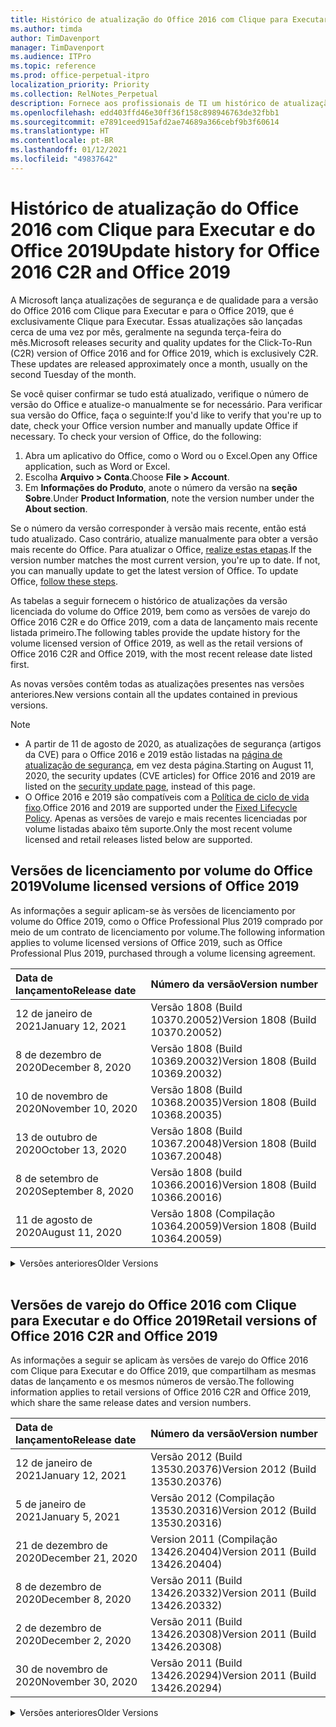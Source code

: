 ```yaml
---
title: Histórico de atualização do Office 2016 com Clique para Executar e do Office 2019
ms.author: timda
author: TimDavenport
manager: TimDavenport
ms.audience: ITPro
ms.topic: reference
ms.prod: office-perpetual-itpro
localization_priority: Priority
ms.collection: RelNotes_Perpetual
description: Fornece aos profissionais de TI um histórico de atualização para versões perpétuas do Office 2016 e 2019 com Clique para Executar
ms.openlocfilehash: edd403ffd46e30ff36f158c898946763de32fbb1
ms.sourcegitcommit: e7891ceed915afd2ae74689a366cebf9b3f60614
ms.translationtype: HT
ms.contentlocale: pt-BR
ms.lasthandoff: 01/12/2021
ms.locfileid: "49837642"
---
```

# <a name="update-history-for-office-2016-c2r-and-office-2019"></a><span data-ttu-id="b1def-103">Histórico de atualização do Office 2016 com Clique para Executar e do Office 2019</span><span class="sxs-lookup"><span data-stu-id="b1def-103">Update history for Office 2016 C2R and Office 2019</span></span>

<span data-ttu-id="b1def-p101">A Microsoft lança atualizações de segurança e de qualidade para a versão do Office 2016 com Clique para Executar e para o Office 2019, que é exclusivamente Clique para Executar. Essas atualizações são lançadas cerca de uma vez por mês, geralmente na segunda terça-feira do mês.</span><span class="sxs-lookup"><span data-stu-id="b1def-p101">Microsoft releases security and quality updates for the Click-To-Run (C2R) version of Office 2016 and for Office 2019, which is exclusively C2R. These updates are released approximately once a month, usually on the second Tuesday of the month.</span></span>

<span data-ttu-id="b1def-p102">Se você quiser confirmar se tudo está atualizado, verifique o número de versão do Office e atualize-o manualmente se for necessário. Para verificar sua versão do Office, faça o seguinte:</span><span class="sxs-lookup"><span data-stu-id="b1def-p102">If you'd like to verify that you're up to date, check your Office version number and manually update Office if necessary. To check your version of Office, do the following:</span></span>

  1.    <span data-ttu-id="b1def-108">Abra um aplicativo do Office, como o Word ou o Excel.</span><span class="sxs-lookup"><span data-stu-id="b1def-108">Open any Office application, such as Word or Excel.</span></span>
  2.    <span data-ttu-id="b1def-109">Escolha **Arquivo > Conta**.</span><span class="sxs-lookup"><span data-stu-id="b1def-109">Choose **File > Account**.</span></span>
  3.    <span data-ttu-id="b1def-110">Em **Informações do Produto**, anote o número da versão na **seção Sobre**.</span><span class="sxs-lookup"><span data-stu-id="b1def-110">Under **Product Information**, note the version number under the **About section**.</span></span>

<span data-ttu-id="b1def-p103">Se o número da versão corresponder à versão mais recente, então está tudo atualizado. Caso contrário, atualize manualmente para obter a versão mais recente do Office. Para atualizar o Office, [realize estas etapas](https://support.office.com/article/2ab296f3-7f03-43a2-8e50-46de917611c5).</span><span class="sxs-lookup"><span data-stu-id="b1def-p103">If the version number matches the most current version, you're up to date. If not, you can manually update to get the latest version of Office. To update Office, [follow these steps](https://support.office.com/article/2ab296f3-7f03-43a2-8e50-46de917611c5).</span></span>


<span data-ttu-id="b1def-114">As tabelas a seguir fornecem o histórico de atualizações da versão licenciada do volume do Office 2019, bem como as versões de varejo do Office 2016 C2R e do Office 2019, com a data de lançamento mais recente listada primeiro.</span><span class="sxs-lookup"><span data-stu-id="b1def-114">The following tables provide the update history for the volume licensed version of Office 2019, as well as the retail versions of Office 2016 C2R and Office 2019, with the most recent release date listed first.</span></span>

<span data-ttu-id="b1def-115">As novas versões contêm todas as atualizações presentes nas versões anteriores.</span><span class="sxs-lookup"><span data-stu-id="b1def-115">New versions contain all the updates contained in previous versions.</span></span>


 > [!NOTE]
> - <span data-ttu-id="b1def-116">A partir de 11 de agosto de 2020, as atualizações de segurança (artigos da CVE) para o Office 2016 e 2019 estão listadas na [página de atualização de segurança](https://docs.microsoft.com/officeupdates/microsoft365-apps-security-updates), em vez desta página.</span><span class="sxs-lookup"><span data-stu-id="b1def-116">Starting on August 11, 2020, the security updates (CVE articles) for Office 2016 and 2019 are listed on the [security update page](https://docs.microsoft.com/officeupdates/microsoft365-apps-security-updates), instead of this page.</span></span> 
> - <span data-ttu-id="b1def-117">O Office 2016 e 2019 são compatíveis com a [Política de ciclo de vida fixo](https://docs.microsoft.com/lifecycle/policies/fixed).</span><span class="sxs-lookup"><span data-stu-id="b1def-117">Office 2016 and 2019 are supported under the [Fixed Lifecycle Policy](https://docs.microsoft.com/lifecycle/policies/fixed).</span></span> <span data-ttu-id="b1def-118">Apenas as versões de varejo e mais recentes licenciadas por volume listadas abaixo têm suporte.</span><span class="sxs-lookup"><span data-stu-id="b1def-118">Only the most recent volume licensed and retail releases listed below are supported.</span></span>


## <a name="volume-licensed-versions-of-office-2019"></a><span data-ttu-id="b1def-119">Versões de licenciamento por volume do Office 2019</span><span class="sxs-lookup"><span data-stu-id="b1def-119">Volume licensed versions of Office 2019</span></span>
<span data-ttu-id="b1def-120">As informações a seguir aplicam-se às versões de licenciamento por volume do Office 2019, como o Office Professional Plus 2019 comprado por meio de um contrato de licenciamento por volume.</span><span class="sxs-lookup"><span data-stu-id="b1def-120">The following information applies to volume licensed versions of Office 2019, such as Office Professional Plus 2019, purchased through a volume licensing agreement.</span></span>

[//]: # (NÃO REMOVA O INÍCIO DA TABELA VL)


|<span data-ttu-id="b1def-122">**Data de lançamento**</span><span class="sxs-lookup"><span data-stu-id="b1def-122">**Release date**</span></span>|<span data-ttu-id="b1def-123">**Número da versão**</span><span class="sxs-lookup"><span data-stu-id="b1def-123">**Version number**</span></span>|
|:-----|:-----|
|<span data-ttu-id="b1def-124">12 de janeiro de 2021</span><span class="sxs-lookup"><span data-stu-id="b1def-124">January 12, 2021</span></span>|<span data-ttu-id="b1def-125">Versão 1808 (Build 10370.20052)</span><span class="sxs-lookup"><span data-stu-id="b1def-125">Version 1808 (Build 10370.20052)</span></span>|
|<span data-ttu-id="b1def-126">8 de dezembro de 2020</span><span class="sxs-lookup"><span data-stu-id="b1def-126">December 8, 2020</span></span>|<span data-ttu-id="b1def-127">Versão 1808 (Build 10369.20032)</span><span class="sxs-lookup"><span data-stu-id="b1def-127">Version 1808 (Build 10369.20032)</span></span>|
|<span data-ttu-id="b1def-128">10 de novembro de 2020</span><span class="sxs-lookup"><span data-stu-id="b1def-128">November 10, 2020</span></span>|<span data-ttu-id="b1def-129">Versão 1808 (Build 10368.20035)</span><span class="sxs-lookup"><span data-stu-id="b1def-129">Version 1808 (Build 10368.20035)</span></span>|
|<span data-ttu-id="b1def-130">13 de outubro de 2020</span><span class="sxs-lookup"><span data-stu-id="b1def-130">October 13, 2020</span></span>|<span data-ttu-id="b1def-131">Versão 1808 (Build 10367.20048)</span><span class="sxs-lookup"><span data-stu-id="b1def-131">Version 1808 (Build 10367.20048)</span></span>|
|<span data-ttu-id="b1def-132">8 de setembro de 2020</span><span class="sxs-lookup"><span data-stu-id="b1def-132">September 8, 2020</span></span>|<span data-ttu-id="b1def-133">Versão 1808 (build 10366.20016)</span><span class="sxs-lookup"><span data-stu-id="b1def-133">Version 1808 (Build 10366.20016)</span></span>|
|<span data-ttu-id="b1def-134">11 de agosto de 2020</span><span class="sxs-lookup"><span data-stu-id="b1def-134">August 11, 2020</span></span>|<span data-ttu-id="b1def-135">Versão 1808 (Compilação 10364.20059)</span><span class="sxs-lookup"><span data-stu-id="b1def-135">Version 1808 (Build 10364.20059)</span></span>|


[//]: # (NÃO REMOVA O FINAL DA TABELA VL)

<details>
<summary><span data-ttu-id="b1def-137">Versões anteriores</span><span class="sxs-lookup"><span data-stu-id="b1def-137">Older Versions</span></span></summary>
 

[//]: # (NÃO REMOVA O INÍCIO DA ANTIGA TABELA VL)


|<span data-ttu-id="b1def-139">**Data de lançamento**</span><span class="sxs-lookup"><span data-stu-id="b1def-139">**Release date**</span></span>|<span data-ttu-id="b1def-140">**Número da versão**</span><span class="sxs-lookup"><span data-stu-id="b1def-140">**Version number**</span></span>|
|:-----|:-----|
|<span data-ttu-id="b1def-141">14 de julho de 2020</span><span class="sxs-lookup"><span data-stu-id="b1def-141">July 14, 2020</span></span>   |<span data-ttu-id="b1def-142">Versão 1808 (Build 10363.20015)</span><span class="sxs-lookup"><span data-stu-id="b1def-142">Version 1808 (Build 10363.20015)</span></span>  |
|<span data-ttu-id="b1def-143">9 de junho de 2020</span><span class="sxs-lookup"><span data-stu-id="b1def-143">June 9, 2020</span></span>   |<span data-ttu-id="b1def-144">Versão 1808 (Compilação 10361.20002)</span><span class="sxs-lookup"><span data-stu-id="b1def-144">Version 1808 (Build 10361.20002)</span></span>  |
|<span data-ttu-id="b1def-145">12 de maio de 2020</span><span class="sxs-lookup"><span data-stu-id="b1def-145">May 12, 2020</span></span>   |<span data-ttu-id="b1def-146">Versão 1808 (Build 10359.20023)</span><span class="sxs-lookup"><span data-stu-id="b1def-146">Version 1808 (Build 10359.20023)</span></span>  |
|<span data-ttu-id="b1def-147">14 de abril de 2020</span><span class="sxs-lookup"><span data-stu-id="b1def-147">April 14, 2020</span></span>   |<span data-ttu-id="b1def-148">Versão 1808 (Build 10358.20061)</span><span class="sxs-lookup"><span data-stu-id="b1def-148">Version 1808 (Build 10358.20061)</span></span>  |
|<span data-ttu-id="b1def-149">10 de março de 2020</span><span class="sxs-lookup"><span data-stu-id="b1def-149">March 10, 2020</span></span>   |<span data-ttu-id="b1def-150">Versão 1808 (Build 10357.20081)</span><span class="sxs-lookup"><span data-stu-id="b1def-150">Version 1808 (Build 10357.20081)</span></span>  |
|<span data-ttu-id="b1def-151">11 de fevereiro de 2020</span><span class="sxs-lookup"><span data-stu-id="b1def-151">February 11, 2020</span></span>   |<span data-ttu-id="b1def-152">Versão 1808 (Build 10356.20006)</span><span class="sxs-lookup"><span data-stu-id="b1def-152">Version 1808 (Build 10356.20006)</span></span>  |


[//]: # (NÃO REMOVA O FINAL DA ANTIGA TABELA VL)

</details>


<br/>

## <a name="retail-versions-of-office-2016-c2r-and-office-2019"></a><span data-ttu-id="b1def-154">Versões de varejo do Office 2016 com Clique para Executar e do Office 2019</span><span class="sxs-lookup"><span data-stu-id="b1def-154">Retail versions of Office 2016 C2R and Office 2019</span></span>
<span data-ttu-id="b1def-155">As informações a seguir se aplicam às versões de varejo do Office 2016 com Clique para Executar e do Office 2019, que compartilham as mesmas datas de lançamento e os mesmos números de versão.</span><span class="sxs-lookup"><span data-stu-id="b1def-155">The following information applies to retail versions of Office 2016 C2R and Office 2019, which share the same release dates and version numbers.</span></span>

[//]: # (NÃO REMOVA O INÍCIO DA TABELA DE VAREJO)


|<span data-ttu-id="b1def-157">**Data de lançamento**</span><span class="sxs-lookup"><span data-stu-id="b1def-157">**Release date**</span></span>|<span data-ttu-id="b1def-158">**Número da versão**</span><span class="sxs-lookup"><span data-stu-id="b1def-158">**Version number**</span></span>|
|:-----|:-----|
|<span data-ttu-id="b1def-159">12 de janeiro de 2021</span><span class="sxs-lookup"><span data-stu-id="b1def-159">January 12, 2021</span></span>|<span data-ttu-id="b1def-160">Versão 2012 (Build 13530.20376)</span><span class="sxs-lookup"><span data-stu-id="b1def-160">Version 2012 (Build 13530.20376)</span></span>|
|<span data-ttu-id="b1def-161">5 de janeiro de 2021</span><span class="sxs-lookup"><span data-stu-id="b1def-161">January 5, 2021</span></span>|<span data-ttu-id="b1def-162">Versão 2012 (Compilação 13530.20316)</span><span class="sxs-lookup"><span data-stu-id="b1def-162">Version 2012 (Build 13530.20316)</span></span>|
|<span data-ttu-id="b1def-163">21 de dezembro de 2020</span><span class="sxs-lookup"><span data-stu-id="b1def-163">December 21, 2020</span></span>|<span data-ttu-id="b1def-164">Version 2011 (Compilação 13426.20404)</span><span class="sxs-lookup"><span data-stu-id="b1def-164">Version 2011 (Build 13426.20404)</span></span>|
|<span data-ttu-id="b1def-165">8 de dezembro de 2020</span><span class="sxs-lookup"><span data-stu-id="b1def-165">December 8, 2020</span></span>|<span data-ttu-id="b1def-166">Versão 2011 (Build 13426.20332)</span><span class="sxs-lookup"><span data-stu-id="b1def-166">Version 2011 (Build 13426.20332)</span></span>|
|<span data-ttu-id="b1def-167">2 de dezembro de 2020</span><span class="sxs-lookup"><span data-stu-id="b1def-167">December 2, 2020</span></span>|<span data-ttu-id="b1def-168">Versão 2011 (Build 13426.20308)</span><span class="sxs-lookup"><span data-stu-id="b1def-168">Version 2011 (Build 13426.20308)</span></span>|
|<span data-ttu-id="b1def-169">30 de novembro de 2020</span><span class="sxs-lookup"><span data-stu-id="b1def-169">November 30, 2020</span></span>|<span data-ttu-id="b1def-170">Versão 2011 (Build 13426.20294)</span><span class="sxs-lookup"><span data-stu-id="b1def-170">Version 2011 (Build 13426.20294)</span></span>|


[//]: # (NÃO REMOVA O FINAL DA TABELA DE VAREJO)

<details>
<summary><span data-ttu-id="b1def-172">Versões anteriores</span><span class="sxs-lookup"><span data-stu-id="b1def-172">Older Versions</span></span></summary>
 

[//]: # (NÃO REMOVA O INÍCIO DA ANTIGA TABELA DE VAREJO)


|<span data-ttu-id="b1def-174">**Data de lançamento**</span><span class="sxs-lookup"><span data-stu-id="b1def-174">**Release date**</span></span>|<span data-ttu-id="b1def-175">**Número da versão**</span><span class="sxs-lookup"><span data-stu-id="b1def-175">**Version number**</span></span>|
|:-----|:-----|
|<span data-ttu-id="b1def-176">23 de novembro de 2020</span><span class="sxs-lookup"><span data-stu-id="b1def-176">November 23, 2020</span></span>|<span data-ttu-id="b1def-177">Versão 2011 (Build 13426.20274)</span><span class="sxs-lookup"><span data-stu-id="b1def-177">Version 2011 (Build 13426.20274)</span></span>|
|<span data-ttu-id="b1def-178">17 de novembro de 2020</span><span class="sxs-lookup"><span data-stu-id="b1def-178">November 17, 2020</span></span>|<span data-ttu-id="b1def-179">Versão 2010 (Build 13328.20408)</span><span class="sxs-lookup"><span data-stu-id="b1def-179">Version 2010 (Build 13328.20408)</span></span>|
|<span data-ttu-id="b1def-180">10 de novembro de 2020</span><span class="sxs-lookup"><span data-stu-id="b1def-180">November 10, 2020</span></span>|<span data-ttu-id="b1def-181">Versão 2010 (Build 13328.20356)</span><span class="sxs-lookup"><span data-stu-id="b1def-181">Version 2010 (Build 13328.20356)</span></span>|
|<span data-ttu-id="b1def-182">27 de outubro de 2020</span><span class="sxs-lookup"><span data-stu-id="b1def-182">October 27, 2020</span></span>|<span data-ttu-id="b1def-183">Versão 2010 (Compilação 13328.20292)</span><span class="sxs-lookup"><span data-stu-id="b1def-183">Version 2010 (Build 13328.20292)</span></span>|
|<span data-ttu-id="b1def-184">21 de outubro de 2020</span><span class="sxs-lookup"><span data-stu-id="b1def-184">October 21, 2020</span></span>|<span data-ttu-id="b1def-185">Versão 2009 (Compilação 13231.20418)</span><span class="sxs-lookup"><span data-stu-id="b1def-185">Version 2009 (Build 13231.20418)</span></span>|
|<span data-ttu-id="b1def-186">13 de outubro de 2020</span><span class="sxs-lookup"><span data-stu-id="b1def-186">October 13, 2020</span></span>|<span data-ttu-id="b1def-187">Versão 2009 (Build 13231.20390)</span><span class="sxs-lookup"><span data-stu-id="b1def-187">Version 2009 (Build 13231.20390)</span></span>|
|<span data-ttu-id="b1def-188">8 de outubro de 2020</span><span class="sxs-lookup"><span data-stu-id="b1def-188">October 8, 2020</span></span>|<span data-ttu-id="b1def-189">Versão 2009 (Build 13231.20368)</span><span class="sxs-lookup"><span data-stu-id="b1def-189">Version 2009 (Build 13231.20368)</span></span>|
|<span data-ttu-id="b1def-190">28 de setembro de 2020</span><span class="sxs-lookup"><span data-stu-id="b1def-190">September 28, 2020</span></span>|<span data-ttu-id="b1def-191">Versão 2009 (Build 13231.20262)</span><span class="sxs-lookup"><span data-stu-id="b1def-191">Version 2009 (Build 13231.20262)</span></span>|
|<span data-ttu-id="b1def-192">22 de setembro de 2020</span><span class="sxs-lookup"><span data-stu-id="b1def-192">September 22, 2020</span></span>|<span data-ttu-id="b1def-193">Versão 2008 (Build 13127.20508)</span><span class="sxs-lookup"><span data-stu-id="b1def-193">Version 2008 (Build 13127.20508)</span></span>|
|<span data-ttu-id="b1def-194">9 de setembro de 2020</span><span class="sxs-lookup"><span data-stu-id="b1def-194">September 9, 2020</span></span>|<span data-ttu-id="b1def-195">Versão 2008 (Build 13127.20408)</span><span class="sxs-lookup"><span data-stu-id="b1def-195">Version 2008 (Build 13127.20408)</span></span>|
|<span data-ttu-id="b1def-196">31 de agosto de 2020</span><span class="sxs-lookup"><span data-stu-id="b1def-196">August 31, 2020</span></span>|<span data-ttu-id="b1def-197">Versão 2008 (Compilação 13127.20296)</span><span class="sxs-lookup"><span data-stu-id="b1def-197">Version 2008 (Build 13127.20296)</span></span>|
|<span data-ttu-id="b1def-198">25 de agosto de 2020</span><span class="sxs-lookup"><span data-stu-id="b1def-198">August 25, 2020</span></span>|<span data-ttu-id="b1def-199">Versão 2007 (Compilação 13029.20460)</span><span class="sxs-lookup"><span data-stu-id="b1def-199">Version 2007 (Build 13029.20460)</span></span>|
|<span data-ttu-id="b1def-200">11 de agosto de 2020</span><span class="sxs-lookup"><span data-stu-id="b1def-200">August 11, 2020</span></span>|<span data-ttu-id="b1def-201">Versão 2007 (Compilação 13029.20344)</span><span class="sxs-lookup"><span data-stu-id="b1def-201">Version 2007 (Build 13029.20344)</span></span>|
|<span data-ttu-id="b1def-202">30 de julho de 2020</span><span class="sxs-lookup"><span data-stu-id="b1def-202">July 30, 2020</span></span>|<span data-ttu-id="b1def-203">Versão 2007 (Build 13029.20308)</span><span class="sxs-lookup"><span data-stu-id="b1def-203">Version 2007 (Build 13029.20308)</span></span>  |
|<span data-ttu-id="b1def-204">28 de julho de 2020</span><span class="sxs-lookup"><span data-stu-id="b1def-204">July 28, 2020</span></span>|<span data-ttu-id="b1def-205">Versão 2006 (Build 13001.20498)</span><span class="sxs-lookup"><span data-stu-id="b1def-205">Version 2006 (Build 13001.20498)</span></span>  |
|<span data-ttu-id="b1def-206">14 de julho de 2020</span><span class="sxs-lookup"><span data-stu-id="b1def-206">July 14, 2020</span></span>|<span data-ttu-id="b1def-207">Versão 2006 (Build 13001.20384)</span><span class="sxs-lookup"><span data-stu-id="b1def-207">Version 2006 (Build 13001.20384)</span></span>  |
|<span data-ttu-id="b1def-208">30 de junho de 2020</span><span class="sxs-lookup"><span data-stu-id="b1def-208">June 30, 2020</span></span>|<span data-ttu-id="b1def-209">Versão 2006 (Compilação 13001.20266)</span><span class="sxs-lookup"><span data-stu-id="b1def-209">Version 2006 (Build 13001.20266)</span></span>  |
|<span data-ttu-id="b1def-210">24 de junho de 2020</span><span class="sxs-lookup"><span data-stu-id="b1def-210">June 24, 2020</span></span>|<span data-ttu-id="b1def-211">Versão 2005 (Compilação 12827.20470)</span><span class="sxs-lookup"><span data-stu-id="b1def-211">Version 2005 (Build 12827.20470)</span></span>  |
|<span data-ttu-id="b1def-212">9 de junho de 2020</span><span class="sxs-lookup"><span data-stu-id="b1def-212">June 9, 2020</span></span>|<span data-ttu-id="b1def-213">Versão 2005 (Compilação 12827.20336)</span><span class="sxs-lookup"><span data-stu-id="b1def-213">Version 2005 (Build 12827.20336)</span></span>  |
|<span data-ttu-id="b1def-214">2 de junho de 2020</span><span class="sxs-lookup"><span data-stu-id="b1def-214">June 2, 2020</span></span>|<span data-ttu-id="b1def-215">Versão 2005 (Compilação 12827.20268)</span><span class="sxs-lookup"><span data-stu-id="b1def-215">Version 2005 (Build 12827.20268)</span></span>  |
|<span data-ttu-id="b1def-216">21 de maio de 2020</span><span class="sxs-lookup"><span data-stu-id="b1def-216">May 21, 2020</span></span>|<span data-ttu-id="b1def-217">Versão 2004 (Compilação 12730.20352)</span><span class="sxs-lookup"><span data-stu-id="b1def-217">Version 2004 (Build 12730.20352)</span></span>  |
|<span data-ttu-id="b1def-218">12 de maio de 2020</span><span class="sxs-lookup"><span data-stu-id="b1def-218">May 12, 2020</span></span>|<span data-ttu-id="b1def-219">Versão 2004 (Build 12730.20270)</span><span class="sxs-lookup"><span data-stu-id="b1def-219">Version 2004 (Build 12730.20270)</span></span>  |
|<span data-ttu-id="b1def-220">04 de maio de 2020</span><span class="sxs-lookup"><span data-stu-id="b1def-220">May 4, 2020</span></span>|<span data-ttu-id="b1def-221">Versão 2004 (Build 12730.20250)</span><span class="sxs-lookup"><span data-stu-id="b1def-221">Version 2004 (Build 12730.20250)</span></span>  |
|<span data-ttu-id="b1def-222">29 de abril de 2020</span><span class="sxs-lookup"><span data-stu-id="b1def-222">April 29, 2020</span></span>|<span data-ttu-id="b1def-223">Versão 2004 (Build 12730.20236)</span><span class="sxs-lookup"><span data-stu-id="b1def-223">Version 2004 (Build 12730.20236)</span></span>  |
|<span data-ttu-id="b1def-224">15 de abril de 2020</span><span class="sxs-lookup"><span data-stu-id="b1def-224">April 15, 2020</span></span>|<span data-ttu-id="b1def-225">Versão 2003 (Build 12624.20466)</span><span class="sxs-lookup"><span data-stu-id="b1def-225">Version 2003 (Build 12624.20466)</span></span>  |
|<span data-ttu-id="b1def-226">14 de abril de 2020</span><span class="sxs-lookup"><span data-stu-id="b1def-226">April 14, 2020</span></span>|<span data-ttu-id="b1def-227">Versão 2003 (Build 12624.20442)</span><span class="sxs-lookup"><span data-stu-id="b1def-227">Version 2003 (Build 12624.20442)</span></span>  |
|<span data-ttu-id="b1def-228">31 de março de 2020</span><span class="sxs-lookup"><span data-stu-id="b1def-228">March 31, 2020</span></span>|<span data-ttu-id="b1def-229">Versão 2003 (Build 12624.20382)</span><span class="sxs-lookup"><span data-stu-id="b1def-229">Version 2003 (Build 12624.20382)</span></span>  |
|<span data-ttu-id="b1def-230">25 de março de 2020</span><span class="sxs-lookup"><span data-stu-id="b1def-230">March 25, 2020</span></span>|<span data-ttu-id="b1def-231">Versão 2003 (Build 12624.20320)</span><span class="sxs-lookup"><span data-stu-id="b1def-231">Version 2003 (Build 12624.20320)</span></span>  |
|<span data-ttu-id="b1def-232">10 de março de 2020</span><span class="sxs-lookup"><span data-stu-id="b1def-232">March 10, 2020</span></span>|<span data-ttu-id="b1def-233">Versão 2002 (Build 12527.20278)</span><span class="sxs-lookup"><span data-stu-id="b1def-233">Version 2002 (Build 12527.20278)</span></span>  |
|<span data-ttu-id="b1def-234">1º de março de 2020</span><span class="sxs-lookup"><span data-stu-id="b1def-234">March 1, 2020</span></span>   |<span data-ttu-id="b1def-235">Versão 2002 (Build 12527.20242)</span><span class="sxs-lookup"><span data-stu-id="b1def-235">Version 2002 (Build 12527.20242)</span></span>  |


[//]: # (NÃO REMOVA O FINAL DA ANTIGA TABELA DE VAREJO)


</details>






